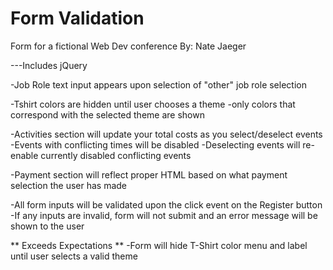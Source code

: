 # Form Validation
 Form for a fictional Web Dev conference
 By: Nate Jaeger 

 ---Includes jQuery


-Job Role text input appears upon selection of "other" job role selection

-Tshirt colors are hidden until user chooses a theme
    -only colors that correspond with the selected theme are shown

-Activities section will update your total costs as you select/deselect events 
    -Events with conflicting times will be disabled
    -Deselecting events will re-enable currently disabled conflicting events

-Payment section will reflect proper HTML based on what payment selection the user has made

-All form inputs will be validated upon the click event on the Register button
    -If any inputs are invalid, form will not submit and an error message will be shown to the user


** Exceeds Expectations **
-Form will hide T-Shirt color menu and label until user selects a valid theme